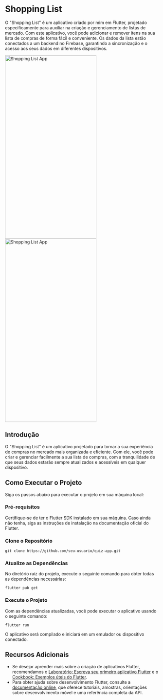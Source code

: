 <h1>Shopping List</h1>

O "Shopping List" é um aplicativo criado por mim em Flutter, projetado especificamente para auxiliar na criação e gerenciamento de listas de mercado. Com este aplicativo, você pode adicionar e remover itens na sua lista de compras de forma fácil e conveniente. Os dados da lista estão conectados a um backend no Firebase, garantindo a sincronização e o acesso aos seus dados em diferentes dispositivos.

 <img align="center" alt="Shopping List App" height="600" width="300" src="https://i.imgur.com/NFgN66G.png">
 <img align="center" alt="Shopping List App" height="600" width="300" src="https://i.imgur.com/EKXSO2N.png">


 <h2>Introdução</h2>
  <p>O "Shopping List" é um aplicativo projetado para tornar a sua experiência de compras no mercado mais organizada e eficiente. Com ele, você pode criar e gerenciar facilmente a sua lista de compras, com a tranquilidade de que seus dados estarão sempre atualizados e acessíveis em qualquer dispositivo.</p>
  <h2>Como Executar o Projeto</h2>
  <p>Siga os passos abaixo para executar o projeto em sua máquina local:</p>
  <h3>Pré-requisitos</h3>
  <p>Certifique-se de ter o Flutter SDK instalado em sua máquina. Caso ainda não tenha, siga as instruções de instalação na documentação oficial do Flutter.</p>
  <h3>Clone o Repositório</h3>
  <pre><code>git clone https://github.com/seu-usuario/quiz-app.git</code></pre>
  <h3>Atualize as Dependências</h3>
  <p>No diretório raiz do projeto, execute o seguinte comando para obter todas as dependências necessárias:</p>
  <pre><code>flutter pub get</code></pre>
  <h3>Execute o Projeto</h3>
  <p>Com as dependências atualizadas, você pode executar o aplicativo usando o seguinte comando:</p>
  <pre><code>flutter run</code></pre>
  <p>O aplicativo será compilado e iniciará em um emulador ou dispositivo conectado.</p>
  <h2>Recursos Adicionais</h2>
  <ul>
    <li>Se desejar aprender mais sobre a criação de aplicativos Flutter, recomendamos o <a href="https://docs.flutter.dev/get-started/codelab">Laboratório: Escreva seu primeiro aplicativo Flutter</a> e o <a href="https://docs.flutter.dev/cookbook">Cookbook: Exemplos úteis do Flutter</a>.</li>
    <li>Para obter ajuda sobre desenvolvimento Flutter, consulte a <a href="https://docs.flutter.dev/">documentação online</a>, que oferece tutoriais, amostras, orientações sobre desenvolvimento móvel e uma referência completa da API.</li>
  </ul>
